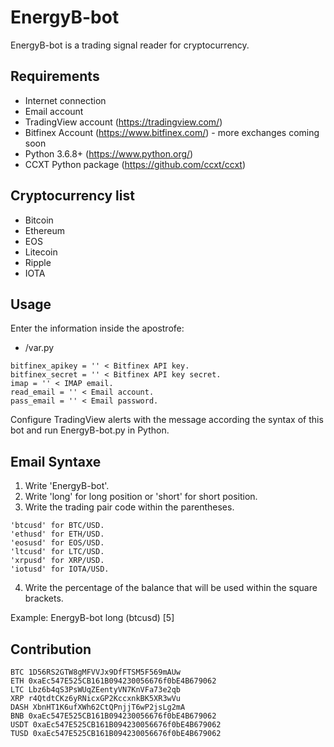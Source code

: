 # EnergyB-bot
EnergyB-bot is a trading signal reader for cryptocurrency.

## Requirements

* Internet connection
* Email account
* TradingView account (https://tradingview.com/)
* Bitfinex Account (https://www.bitfinex.com/) - more exchanges coming soon
* Python 3.6.8+ (https://www.python.org/)
* CCXT Python package (https://github.com/ccxt/ccxt)

## Cryptocurrency list

* Bitcoin
* Ethereum
* EOS
* Litecoin
* Ripple
* IOTA

## Usage

Enter the information inside the apostrofe:

* /var.py

```
bitfinex_apikey = '' < Bitfinex API key.
bitfinex_secret = '' < Bitfinex API key secret.
imap = '' < IMAP email.
read_email = '' < Email account.
pass_email = '' < Email password.
```

Configure TradingView alerts with the message according the syntax of this bot and run EnergyB-bot.py in Python.

## Email Syntaxe

1. Write 'EnergyB-bot'.
2. Write 'long' for long position or 'short' for short position.
3. Write the trading pair code within the parentheses.
```
'btcusd' for BTC/USD.
'ethusd' for ETH/USD.
'eosusd' for EOS/USD.
'ltcusd' for LTC/USD.
'xrpusd' for XRP/USD.
'iotusd' for IOTA/USD.
```
4. Write the percentage of the balance that will be used within the square brackets.

Example: EnergyB-bot long (btcusd) [5]

## Contribution

```
BTC 1D56RS2GTW8gMFVVJx9DfFTSM5F569mAUw
ETH 0xaEc547E525CB161B094230056676f0bE4B679062
LTC Lbz6b4qS3PsWUqZEentyVN7KnVFa73e2qb
XRP r4QtdtCKz6yRNicxGP2KccxnkBK5XR3wVu
DASH XbnHT1K6ufXWh62CtQPnjjT6wP2jsLg2mA
BNB 0xaEc547E525CB161B094230056676f0bE4B679062
USDT 0xaEc547E525CB161B094230056676f0bE4B679062
TUSD 0xaEc547E525CB161B094230056676f0bE4B679062
```
